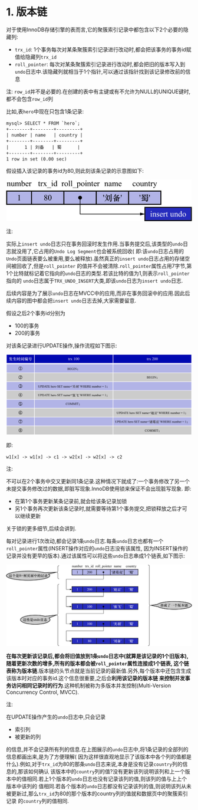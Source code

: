 # 1. 版本链

对于使用InnoDB存储引擎的表而言,它的聚簇索引记录中都包含以下2个必要的隐藏列:

- `trx_id`: 1个事务每次对某条聚簇索引记录进行改动时,都会把该事务的事务id赋值给隐藏列`trx_id`
- `roll_pointer`: 每次对某条聚簇索引记录进行改动时,都会把旧的版本写入到`undo`日志中.该隐藏列就相当于1个指针,可以通过该指针找到该记录修改前的信息

注: `row_id`并不是必要的.在创建的表中有主键或有不允许为NULL的UNIQUE键时,都不会包含`row_id`列

比如,表`hero`中现在只包含1条记录:

```
mysql> SELECT * FROM `hero`;
+--------+--------+---------+
| number | name   | country |
+--------+--------+---------+
|      1 | 刘备   | 蜀      |
+--------+--------+---------+
1 row in set (0.00 sec)
```

假设插入该记录的事务id为80,则此刻该条记录的示意图如下:

![插入该记录的事务id为80](./img/插入该记录的事务id为80.jpg)

注: 

实际上`insert undo`日志只在事务回滚时发生作用.当事务提交后,该类型的`undo`日志就没用了,它占用的`Undo Log Segment`也会被系统回收(
即:该`undo`日志占用的`Undo`页面链表要么被重用,要么被释放).虽然真正的`insert undo`日志占用的存储空间被回收了,但是`roll_pointer`
的值并不会被清除.`roll_pointer`属性占用7字节,第1个比特就标记着它指向的`undo`日志的类型.若该比特的值为1,则表示`roll_pointer`指向的
`undo`日志属于`TRX_UNDO_INSERT`大类,即该`undo`日志为`insert undo`日志.

后续内容是为了展示`undo`日志在MVCC中的应用,而非在事务回滚中的应用.因此后续内容的图中都会把`insert undo`日志去掉,大家需要留意.

假设之后2个事务id分别为

- 100的事务
- 200的事务

对该条记录进行UPDATE操作,操作流程如下图示:

![UPDATE操作流程](./img/UPDATE操作流程.jpg)

即:

```
w1[x] -> w1[x] -> c1 -> w2[x] -> w2[x] -> c2
```

注:

不可以在2个事务中交又更新同1条记录.这种情况下就成了:一个事务修改了另一个未提交事务修改过的数据,即脏写现象.InnoDB使用锁来保证不会出现脏写现象.
即: 

- 在第1个事务更新某条记录前,就会给该条记录加锁
- 另1个事务再次更新该条记录时,就需要等待第1个事务提交,把锁释放之后才可以继续更新

关于锁的更多细节,后续会讲到.

每对记录进行1次改动,都会记录1条`undo`日志.每条`undo`日志也都有一个`roll_pointer`属性(INSERT操作对应的`undo`日志没有该属性,
因为INSERT操作的记录并没有更早的版本).通过该属性可以将这些`undo`日志串成1个链表,如下图示:

![页面中的记录和该记录对应的undo日志串成了一个版本链](./img/页面中的记录和该记录对应的undo日志串成了一个版本链.jpg)

**在每次更新该记录后,都会将旧值放到1条`undo`日志中(就算是该记录的1个旧版本),随着更新次数的增多,所有的版本都会被`roll_pointer`属性连接成1个链表,
这个链表称为版本链**.版本链的头节点就是当前记录的最新值.另外,每个版本中还包含生成该版本时对应的事务id.这个信息很重要,之后会**利用该记录的版本链
来控制并发事务访问相同记录时的行为**.这种机制被称为多版本并发控制(Multi-Version Concurrency Control, MVCC).

注:

在UPDATE操作产生的`undo`日志中,只会记录

- 索引列
- 被更新的列

的信息,并不会记录所有列的信息.在上图展示的`undo`日志中,将1条记录的全部列的信息都画出来,是为了方便理解(
因为这样很直观地显示了该版本中各个列的值都是什么).例如,对于`trx_id`为80的那条`undo`日志来说,本身是没有记录`country`列的信息的,那该如何确认
该版本中的`country`列的值?没有更新该列说明该列和上一个版本中的值相同.若上1个版本的`undo`日志也没有记录该列的值,则该列的值与上上个版本中该列的
值相同.若各个版本的`undo`日志都没有记录该列的值,则说明该列从未被更新过,那么`trx_id`为80的那个版本的country列的值就和数据页中的聚簇索引记录
的`country`列的值相同.
